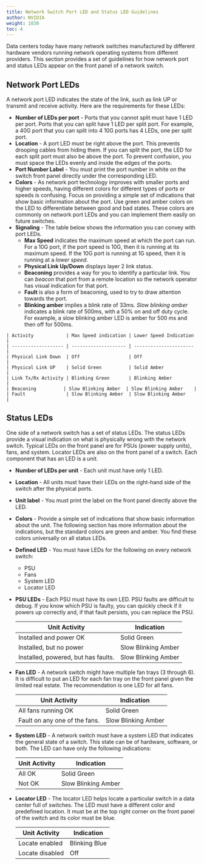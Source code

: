 ```yaml
---
title: Network Switch Port LED and Status LED Guidelines
author: NVIDIA
weight: 1030
toc: 4
---
```

Data centers today have many network switches manufactured by different hardware vendors running network operating systems from different providers. This section provides a set of guidelines for how network port and status LEDs appear on the front panel of a network switch.

## Network Port LEDs

A network port LED indicates the state of the link, such as link UP or transmit and receive activity. Here are the requirements for these LEDs:

- **Number of LEDs per port** - Ports that you cannot split must have 1 LED per port. Ports that you can split have 1 LED per split port. For example, a 40G port that you can split into 4 10G ports has 4 LEDs, one per split port.
- **Location** - A port LED must be right above the port. This prevents drooping cables from hiding them. If you can split the port, the LED for each split port must also be above the port. To prevent confusion, you must space the LEDs evenly and inside the edges of the ports.
- **Port Number Label** - You must print the port number in white on the switch front panel directly under the corresponding LED.
- **Colors** - As network port technology improves with smaller ports and higher speeds, having different colors for different types of ports or speeds is confusing. Focus on providing a simple set of indications that show basic information about the port. Use green and amber colors on the LED to differentiate between good and bad states. These colors are commonly on network port LEDs and you can  implement them easily on future switches.
- **Signaling** - The table below shows the information you can convey with port LEDs.
    - **Max Speed** indicates the maximum speed at which the port can run. For a 10G port, if the port speed is 10G, then it is running at its maximum speed. If the 10G port is running at 1G speed, then it is running at a *lower speed*.
    - **Physical Link Up/Down** displays layer 2 link status.
    <!-- vale off -->
    - **Beaconing** provides a way for you to identify a particular link. You can *beacon* that port from a remote location so the network operator has visual indication for that port.
    <!-- vale on -->
    - **Fault** is also a form of beaconing, used to try to draw attention towards the port.
    - **Blinking amber** implies a blink rate of 33ms. *Slow blinking amber* indicates a blink rate of 500ms, with a 50% on and off duty cycle. For example, a slow blinking amber LED is amber for 500 ms and then off for 500ms.
<!-- vale off -->
    | Activity            | Max Speed indication | Lower Speed Indication |
    | ------------------- | -------------------- | ---------------------- |
    | Physical Link Down  | Off                  | Off                    |
    | Physical Link UP    | Solid Green          | Solid Amber            |
    | Link Tx/Rx Activity | Blinking Green       | Blinking Amber         |
    | Beaconing          | Slow Blinking Amber  | Slow Blinking Amber    |
    | Fault               | Slow Blinking Amber  | Slow Blinking Amber    |
<!-- vale on -->
## Status LEDs

 One side of a network switch has a set of status LEDs. The status LEDs provide a visual indication on what is physically wrong with the network switch. Typical LEDs on the front panel are for PSUs (power supply units), fans, and system. Locator LEDs are also on the front panel of a switch. Each component that has an LED is a *unit*.
- **Number of LEDs per unit** - Each unit must have only 1 LED.
- **Location** - All units must have their LEDs on the right-hand side of the switch after the physical ports.
- **Unit label** - You must print the label on the front panel directly above the LED.
- **Colors** - Provide a simple set of indications that show basic information about the unit. The following section has more information about the indications, but the standard colors are green and amber. You find these colors universally on all status LEDs.
- **Defined LED** - You must have LEDs for the following on every network switch:

  - PSU
  - Fans
  - System LED
  - Locator LED

- **PSU LEDs** - Each PSU must have its own LED. PSU faults are difficult to debug. If you know which PSU is faulty, you can quickly check if it powers up correctly and, if that fault persists, you can replace the PSU.

    | Unit Activity                       | Indication          |
    | ----------------------------------- | ------------------- |
    | Installed and power OK              | Solid Green         |
    | Installed, but no power             | Slow Blinking Amber |
    | Installed, powered, but has faults. | Slow Blinking Amber |

- **Fan LED** - A network switch might have multiple fan trays (3 through 6). It is difficult to put an LED for each fan tray on the front panel given the limited real estate. The recommendation is one LED for all fans.

    | Unit Activity                 | Indication          |
    | ----------------------------- | ------------------- |
    | All fans running OK           | Solid Green         |
    | Fault on any one of the fans. | Slow Blinking Amber |

- **System LED** - A network switch must have a system LED that indicates the general state of a switch. This state can be of hardware, software, or both. The LED can have only the following indications:

    | Unit Activity | Indication          |
    | ------------- | ------------------- |
    | All OK        | Solid Green         |
    | Not OK        | Slow Blinking Amber |

- **Locator LED** - The locator LED helps locate a particular switch in a data center full of switches. The LED must have a different color and predefined location. It must be at the top right corner on the front panel of the switch and its color must be blue.

    | Unit Activity   | Indication    |
    | --------------- | ------------- |
    | Locate enabled  | Blinking Blue |
    | Locate disabled | Off           |
